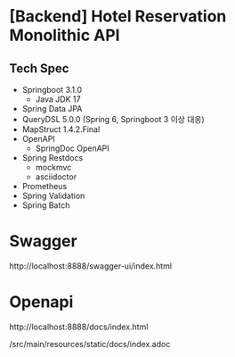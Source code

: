 # [Backend] Hotel Reservation Monolithic API

## Tech Spec
- Springboot 3.1.0
  - Java JDK 17
- Spring Data JPA
- QueryDSL 5.0.0 (Spring 6, Springboot 3 이상 대응)
- MapStruct 1.4.2.Final
- OpenAPI
  - SpringDoc OpenAPI
- Spring Restdocs
  - mockmvc
  - asciidoctor
- Prometheus
- Spring Validation
- Spring Batch

# Swagger
http://localhost:8888/swagger-ui/index.html

# Openapi
http://localhost:8888/docs/index.html

/src/main/resources/static/docs/index.adoc